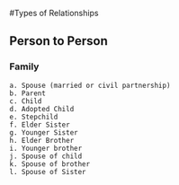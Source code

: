 #Types of Relationships

## Person to Person

### Family

    a. Spouse (married or civil partnership)
    b. Parent
    c. Child
    d. Adopted Child
    e. Stepchild
    f. Elder Sister
    g. Younger Sister
    h. Elder Brother
    i. Younger brother
    j. Spouse of child
    k. Spouse of brother
    l. Spouse of Sister
